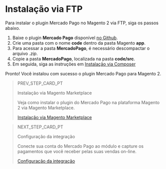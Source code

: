# Instalação via FTP

Para instalar o plugin Mercado Pago no Magento 2 via FTP, siga os passos abaixo.

1. Baixe o plugin **Mercado Pago** disponível [no Github](https://github.com/mercadopago/cart-magento2).
2. Crie uma pasta com o nome **code** dentro da pasta Magento **app**.
3. Para acessar a pasta **MercadoPago**, é necessário descompactar o arquivo *.zip*.
4. Copie a pasta **MercadoPago**, localizada na pasta **code/src**.
5. Em seguida, siga as instruções em [Instalação via Composer](/developers/pt/guides/magento-two/installation/installation-composer)

Pronto! Você instalou com sucesso o plugin Mercado Pago para Magento 2.

> PREV_STEP_CARD_PT
>
> Instalação via Magento Marketplace
>
> Veja como instalar o plugin do Mercado Pago na plataforma Magento 2 via Magento Marketplace.
>
> [Instalação via Magento Marketplace](/developers/pt/docs/magento2/installation/magento-marketplace)

> NEXT_STEP_CARD_PT
>
> Configuração da integração
>
> Conecte sua conta do Mercado Pago ao módulo e capture os pagamentos que você receber pelas suas vendas on-line.
>
> [Configuração da integração](/developers/pt/docs/prestashop/integration)